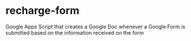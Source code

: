 # recharge-form
Google Apps Script that creates a Google Doc whenever a Google Form is submitted based on the information received on the form
